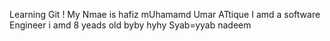 Learning Git
!
My Nmae is hafiz mUhamamd Umar ATtique
I amd a software Engineer
i amd 8 yeads old
byby
hyhy
Syab=yyab nadeem